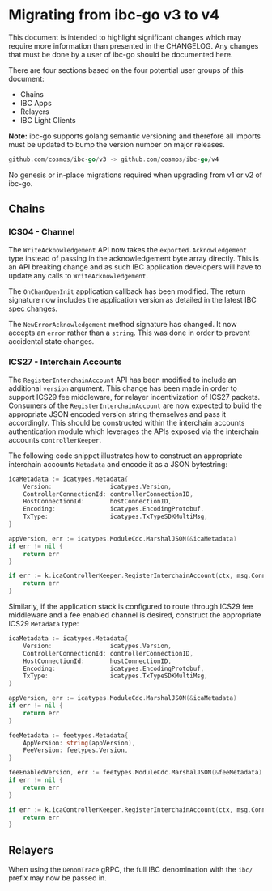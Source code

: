 # Migrating from ibc-go v3 to v4

This document is intended to highlight significant changes which may require more information than presented in the CHANGELOG.
Any changes that must be done by a user of ibc-go should be documented here.

There are four sections based on the four potential user groups of this document:
- Chains
- IBC Apps
- Relayers
- IBC Light Clients

**Note:** ibc-go supports golang semantic versioning and therefore all imports must be updated to bump the version number on major releases.
```go
github.com/cosmos/ibc-go/v3 -> github.com/cosmos/ibc-go/v4
```

No genesis or in-place migrations required when upgrading from v1 or v2 of ibc-go.

## Chains

### ICS04 - Channel 

The `WriteAcknowledgement` API now takes the `exported.Acknowledgement` type instead of passing in the acknowledgement byte array directly. 
This is an API breaking change and as such IBC application developers will have to update any calls to `WriteAcknowledgement`. 

The `OnChanOpenInit` application callback has been modified.
The return signature now includes the application version as detailed in the latest IBC [spec changes](https://github.com/cosmos/ibc/pull/629).

The `NewErrorAcknowledgement` method signature has changed.
It now accepts an `error` rather than a `string`. This was done in order to prevent accidental state changes.

### ICS27 - Interchain Accounts

The `RegisterInterchainAccount` API has been modified to include an additional `version` argument. This change has been made in order to support ICS29 fee middleware, for relayer incentivization of ICS27 packets.
Consumers of the `RegisterInterchainAccount` are now expected to build the appropriate JSON encoded version string themselves and pass it accordingly. 
This should be constructed within the interchain accounts authentication module which leverages the APIs exposed via the interchain accounts `controllerKeeper`. 

The following code snippet illustrates how to construct an appropriate interchain accounts `Metadata` and encode it as a JSON bytestring:

```go
icaMetadata := icatypes.Metadata{
    Version:                icatypes.Version,
    ControllerConnectionId: controllerConnectionID,
    HostConnectionId:       hostConnectionID,
    Encoding:               icatypes.EncodingProtobuf,
    TxType:                 icatypes.TxTypeSDKMultiMsg,
}

appVersion, err := icatypes.ModuleCdc.MarshalJSON(&icaMetadata)
if err != nil {
    return err
}

if err := k.icaControllerKeeper.RegisterInterchainAccount(ctx, msg.ConnectionId, msg.Owner, string(appVersion)); err != nil {
    return err
}
```

Similarly, if the application stack is configured to route through ICS29 fee middleware and a fee enabled channel is desired, construct the appropriate ICS29 `Metadata` type:

```go
icaMetadata := icatypes.Metadata{
    Version:                icatypes.Version,
    ControllerConnectionId: controllerConnectionID,
    HostConnectionId:       hostConnectionID,
    Encoding:               icatypes.EncodingProtobuf,
    TxType:                 icatypes.TxTypeSDKMultiMsg,
}

appVersion, err := icatypes.ModuleCdc.MarshalJSON(&icaMetadata)
if err != nil {
    return err
}

feeMetadata := feetypes.Metadata{
    AppVersion: string(appVersion),
    FeeVersion: feetypes.Version,
}

feeEnabledVersion, err := feetypes.ModuleCdc.MarshalJSON(&feeMetadata)
if err != nil {
    return err
}

if err := k.icaControllerKeeper.RegisterInterchainAccount(ctx, msg.ConnectionId, msg.Owner, string(feeEnabledVersion)); err != nil {
    return err
}
```

## Relayers

When using the `DenomTrace` gRPC, the full IBC denomination with the `ibc/` prefix may now be passed in.
